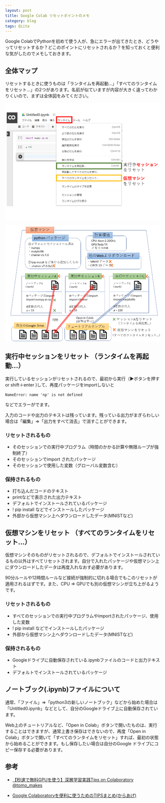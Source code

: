 ```yaml
---
layout: post
title: Google Colab リセットポイントのメモ
category: blog
tags: Qiita
---
```


Google ColabでPythonを初めて使う人が、急にエラーが出てきたとき、どうやってリセットするか？どこのポイントにリセットされるか？を知っておくと便利な気がしたのでメモしておきます。

## 全体マップ

リセットするときに使うものは「ランタイムを再起動…」「すべてのランタイムをリセット…」の2つがあります。名前が似ていますが内容が大きく違ってわかりくいので、まずは全体図をみてください。

![imgae](/images/20190603-1.png)

![imgae](/images/20190603-2.png)

## 実行中セッションをリセット （ランタイムを再起動…）

実行しているセッションがリセットされるので、最初から実行（▶ボタンを押す or shift＋enter )して、再度パッケージをimportしないと

```
NameError: name 'np' is not defined

```
などでエラーがでます。

入力のコードや出力のテキストは残っています。残っている出力がまぎらわしい場合は「編集」⇒「出力をすべて消去」で消すことができます。


### リセットされるもの

* そのセッションでの実行中プログラム（時間のかかる計算や無限ループが強制終了）
* そのセッションでimport されたパッケージ
* そのセッションで使用した変数（グローバル変数含む） 

### 保持されるもの

* 打ち込んだコードのテキスト
* printなどで表示された出力テキスト
* デフォルトでインストールされているパッケージ
* ! pip install などでインストールしたパッケージ
* 外部から仮想マシン上へダウンロードしたデータ(MNISTなど)



## 仮想マシンをリセット （すべてのランタイムをリセット…）

仮想マシンそのものがリセットされるので、デフォルトでインストールされているもの以外はすべてリセットされます。自分で入れたパッケージや仮想マシン上にダウンロードしたデータは再度入れなおす必要があります。

90分ルールや12時間ルールなど接続が強制的に切れる場合でもこのリセットが適用されるはずです。また、CPU ⇒ GPUでも別の仮想マシンが立ち上がるようです。

### リセットされるもの

* すべてのセッションでの実行中プログラムやimportされたパッケージ、使用した変数
* ! pip install などでインストールしたパッケージ
* 外部から仮想マシン上へダウンロードしたデータ(MNISTなど) 

### 保持されるもの

* Googleドライブに自動保存されている.ipynbファイルのコードと出力テキスト
* デフォルトでインストールされているパッケージ

## ノートブック(.ipynb)ファイルについて

通常、「ファイル」⇒「python3の新しいノートブック」などから始めた場合は「Untitled0.ipynb」などとして、自分のGoogleドライブ上に自動保存されています。

Web上のチュートリアルなど、「Open in Colab」ボタンで開いたものは、実行することはできますが、通常上書き保存はできないので、再度「Open in Colab」ボタンで開いて「すべてのランタイムをリセット」すれば、最初の状態から始めることができます。もし保存したい場合は自分のGoogle ドライブにコピー保存する必要があります。


## 参考

* [【秒速で無料GPUを使う】深層学習実践Tips on Colaboratory @tomo_makes
](https://qiita.com/tomo_makes/items/b3c60b10f7b25a0a5935)

* [Google Colaboratoryを便利に使うためのTIPSまとめ(からあげ)](https://karaage.hatenadiary.jp/entry/2018/12/17/073000)

